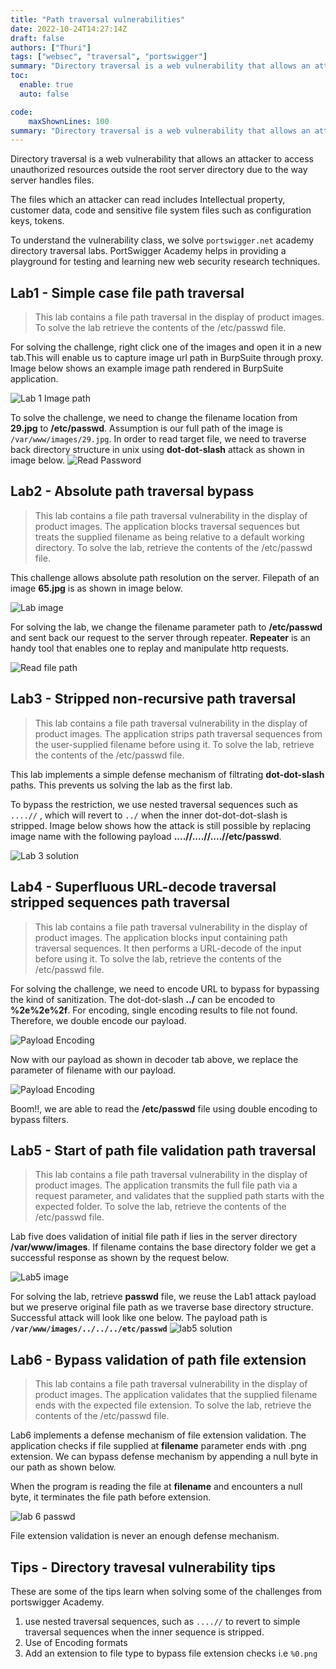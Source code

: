 ```yaml
---
title: "Path traversal vulnerabilities"
date: 2022-10-24T14:27:14Z
draft: false
authors: ["Thuri"]
tags: ["websec", "traversal", "portswigger"]
summary: "Directory traversal is a web vulnerability that allows an attacker to access unauthorized resources outside the root server directory due to the way server handles files."
toc:
  enable: true
  auto: false

code:
    maxShownLines: 100
summary: "Directory traversal is a web vulnerability that allows an attacker to access unauthorized resources outside the root server directory due to the way server handles files."
---
```


Directory traversal is a web vulnerability that allows an attacker to access unauthorized resources outside the root server directory due to the way server handles files.

The files which an attacker can read includes Intellectual property, customer data, code and sensitive file system files such as configuration keys, tokens.

To understand the vulnerability class, we solve `portswigger.net` academy directory traversal labs. PortSwigger Academy helps in providing a playground for testing and learning new web security research techniques.

## Lab1 - Simple case file path traversal

> This lab contains a file path traversal in the display of product images.
> To solve the lab retrieve the contents of the /etc/passwd file.

For solving the challenge, right click one of the images and open it in a new tab.This will enable us to capture image url path in BurpSuite through proxy. Image below shows an example image path rendered in BurpSuite application.

![Lab 1 Image path](/websec/dirtraversal/lab1_imagepath.png)

To solve the challenge, we need to change the filename location from **29.jpg** to **/etc/passwd**. Assumption is our full path of the image is `/var/www/images/29.jpg`. In order to read target file, we need to traverse back directory structure in unix using **dot-dot-slash** attack as shown in image below.
![Read Password](/websec/dirtraversal/lab1_passwd.png)

## Lab2 - Absolute path traversal bypass

> This lab contains a file path traversal vulnerability in the display of product images.
> The application blocks traversal sequences but treats the supplied filename as being relative to a default working directory.
> To solve the lab, retrieve the contents of the /etc/passwd file.

This challenge allows absolute path resolution on the server. Filepath of an image **65.jpg** is as shown in image below.

![Lab image](/websec/dirtraversal/lab2_image.png)

For solving the lab, we change the filename parameter path to **/etc/passwd** and sent back our request to the server through repeater. **Repeater** is an handy tool that enables one to replay and manipulate http requests.

![Read file path](/websec/dirtraversal/lab2_passwd.png)

## Lab3 - Stripped non-recursive path traversal

> This lab contains a file path traversal vulnerability in the display of product images.
> The application strips path traversal sequences from the user-supplied filename before using it.
> To solve the lab, retrieve the contents of the /etc/passwd file.

This lab implements a simple defense mechanism of filtrating **dot-dot-slash** paths. This prevents us solving the lab as the first lab.

To bypass the restriction, we use nested traversal sequences such as `....//` , which will revert to `../` when the inner dot-dot-dot-slash is stripped. Image below shows how the attack is still possible by replacing image name with the following payload **....//....//....//etc/passwd**.

![Lab 3 solution](/websec/dirtraversal/lab3_solution.png)

## Lab4 - Superfluous URL-decode traversal stripped sequences path traversal

> This lab contains a file path traversal vulnerability in the display of product images.
> The application blocks input containing path traversal sequences. It then performs a URL-decode of the input before using it.
> To solve the lab, retrieve the contents of the /etc/passwd file.

For solving the challenge, we need to encode URL to bypass for bypassing the kind of sanitization. The dot-dot-slash **../** can be encoded to **%2e%2e%2f**.
For encoding, single encoding results to file not found. Therefore, we double encode our payload.

![Payload Encoding](/websec/dirtraversal/lab4-decoder.png)

Now with our payload as shown in decoder tab above, we replace the parameter of filename with our payload.

![Payload Encoding](/websec/dirtraversal/lab4-encoder.png)

Boom!!, we are able to read the **/etc/passwd** file using double encoding to bypass filters.

## Lab5 - Start of path file validation path traversal

> This lab contains a file path traversal vulnerability in the display of product images.
> The application transmits the full file path via a request parameter, and validates that the supplied path starts with the expected folder.
> To solve the lab, retrieve the contents of the /etc/passwd file.

Lab five does validation of initial file path if lies in the server directory **/var/www/images**. If filename contains the base directory folder we get a successful response as shown by the request below.

![Lab5 image](/websec/dirtraversal/lab5_image.png)

For solving the lab, retrieve **passwd** file, we reuse the Lab1 attack payload but we preserve original file path as we traverse base directory structure. Successful attack will look like one below. The payload path is **`/var/www/images/../../../etc/passwd`**
![lab5 solution](/websec/dirtraversal/lab5_passwd.png)

## Lab6 - Bypass validation of path file extension

> This lab contains a file path traversal vulnerability in the display of product images.
> The application validates that the supplied filename ends with the expected file extension.
> To solve the lab, retrieve the contents of the /etc/passwd file.

Lab6 implements a defense mechanism of file extension validation. The application checks if file supplied at **filename** parameter ends with .png extension. We can bypass defense mechanism by appending a null byte in our path as shown below.

When the program is reading the file at **filename** and encounters a null byte, it terminates the file path before extension.

![lab 6 passwd](/websec/dirtraversal/lab6_passwd.png)

File extension validation is never an enough defense mechanism.

## Tips - Directory travesal vulnerability tips

These are some of the tips learn when solving some of the challenges from portswigger Academy.

1. use nested traversal sequences, such as `....//` to revert to simple traversal sequences when the inner sequence is stripped.
2. Use of Encoding formats
3. Add an extension to file type to bypass file extension checks i.e `%0.png`

